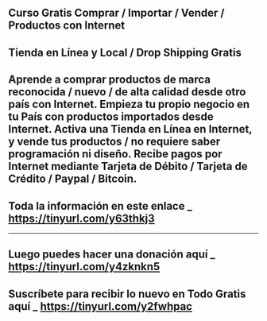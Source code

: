 Curso Gratis Comprar / Importar / Vender / Productos con Internet
---------------------------------
Tienda en Línea y Local / Drop Shipping Gratis
---------------------------------
Aprende a comprar productos de marca reconocida / nuevo / de alta calidad desde otro país con Internet.
Empieza tu propio negocio en tu País con productos importados desde Internet.
Activa una Tienda en Línea en Internet, y vende tus productos / no requiere saber programación ni diseño.
Recibe pagos por Internet mediante Tarjeta de Débito / Tarjeta de Crédito / Paypal / Bitcoin.
---------------------------------
Toda la información en este enlace _ https://tinyurl.com/y63thkj3
---------------------------------
------------------------------------
Luego puedes hacer una donación aquí _ https://tinyurl.com/y4zknkn5
------------------------------------
Suscríbete para recibir lo nuevo en Todo Gratis aquí _ https://tinyurl.com/y2fwhpac
------------------------------------
